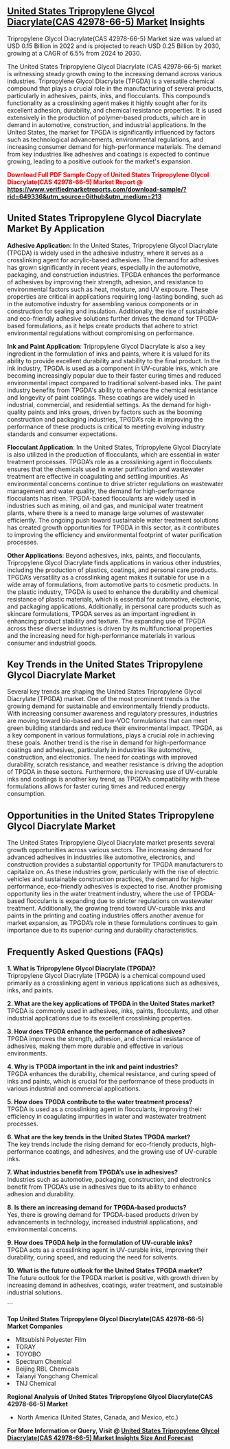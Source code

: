 <h2><a href="https://www.verifiedmarketreports.com/download-sample/?rid=649336&amp;utm_source=Github&amp;utm_medium=213" target="_blank">United States Tripropylene Glycol Diacrylate(CAS 42978-66-5) Market</a> Insights</h2><p>Tripropylene Glycol Diacrylate(CAS 42978-66-5) Market size was valued at USD 0.15 Billion in 2022 and is projected to reach USD 0.25 Billion by 2030, growing at a CAGR of 6.5% from 2024 to 2030.</p><p><p>The United States Tripropylene Glycol Diacrylate (CAS 42978-66-5) market is witnessing steady growth owing to the increasing demand across various industries. Tripropylene Glycol Diacrylate (TPGDA) is a versatile chemical compound that plays a crucial role in the manufacturing of several products, particularly in adhesives, paints, inks, and flocculants. This compound’s functionality as a crosslinking agent makes it highly sought after for its excellent adhesion, durability, and chemical resistance properties. It is used extensively in the production of polymer-based products, which are in demand in automotive, construction, and industrial applications. In the United States, the market for TPGDA is significantly influenced by factors such as technological advancements, environmental regulations, and increasing consumer demand for high-performance materials. The demand from key industries like adhesives and coatings is expected to continue growing, leading to a positive outlook for the market's expansion.</p><p><strong><p><span class=""><span style="color: #ff0000;"><strong>Download Full PDF Sample Copy of United States Tripropylene Glycol Diacrylate(CAS 42978-66-5) Market Report</strong> @ </span><a href="https://www.verifiedmarketreports.com/download-sample/?rid=649336&amp;utm_source=Github&amp;utm_medium=213" target="_blank">https://www.verifiedmarketreports.com/download-sample/?rid=649336&amp;utm_source=Github&amp;utm_medium=213</a></span></p></strong></p><h2>United States Tripropylene Glycol Diacrylate Market By Application</h2><p><strong>Adhesive Application</strong>: In the United States, Tripropylene Glycol Diacrylate (TPGDA) is widely used in the adhesive industry, where it serves as a crosslinking agent for acrylic-based adhesives. The demand for adhesives has grown significantly in recent years, especially in the automotive, packaging, and construction industries. TPGDA enhances the performance of adhesives by improving their strength, adhesion, and resistance to environmental factors such as heat, moisture, and UV exposure. These properties are critical in applications requiring long-lasting bonding, such as in the automotive industry for assembling various components or in construction for sealing and insulation. Additionally, the rise of sustainable and eco-friendly adhesive solutions further drives the demand for TPGDA-based formulations, as it helps create products that adhere to strict environmental regulations without compromising on performance.</p><p><strong>Ink and Paint Application</strong>: Tripropylene Glycol Diacrylate is also a key ingredient in the formulation of inks and paints, where it is valued for its ability to provide excellent durability and stability to the final product. In the ink industry, TPGDA is used as a component in UV-curable inks, which are becoming increasingly popular due to their faster curing times and reduced environmental impact compared to traditional solvent-based inks. The paint industry benefits from TPGDA's ability to enhance the chemical resistance and longevity of paint coatings. These coatings are widely used in industrial, commercial, and residential settings. As the demand for high-quality paints and inks grows, driven by factors such as the booming construction and packaging industries, TPGDA’s role in improving the performance of these products is critical to meeting evolving industry standards and consumer expectations.</p><p><strong>Flocculant Application</strong>: In the United States, Tripropylene Glycol Diacrylate is also utilized in the production of flocculants, which are essential in water treatment processes. TPGDA’s role as a crosslinking agent in flocculants ensures that the chemicals used in water purification and wastewater treatment are effective in coagulating and settling impurities. As environmental concerns continue to drive stricter regulations on wastewater management and water quality, the demand for high-performance flocculants has risen. TPGDA-based flocculants are widely used in industries such as mining, oil and gas, and municipal water treatment plants, where there is a need to manage large volumes of wastewater efficiently. The ongoing push toward sustainable water treatment solutions has created growth opportunities for TPGDA in this sector, as it contributes to improving the efficiency and environmental footprint of water purification processes.</p><p><strong>Other Applications</strong>: Beyond adhesives, inks, paints, and flocculants, Tripropylene Glycol Diacrylate finds applications in various other industries, including the production of plastics, coatings, and personal care products. TPGDA’s versatility as a crosslinking agent makes it suitable for use in a wide array of formulations, from automotive parts to cosmetic products. In the plastic industry, TPGDA is used to enhance the durability and chemical resistance of plastic materials, which is essential for automotive, electronic, and packaging applications. Additionally, in personal care products such as skincare formulations, TPGDA serves as an important ingredient in enhancing product stability and texture. The expanding use of TPGDA across these diverse industries is driven by its multifunctional properties and the increasing need for high-performance materials in various consumer and industrial goods.</p><h2>Key Trends in the United States Tripropylene Glycol Diacrylate Market</h2><p>Several key trends are shaping the United States Tripropylene Glycol Diacrylate (TPGDA) market. One of the most prominent trends is the growing demand for sustainable and environmentally friendly products. With increasing consumer awareness and regulatory pressures, industries are moving toward bio-based and low-VOC formulations that can meet green building standards and reduce their environmental impact. TPGDA, as a key component in various formulations, plays a crucial role in achieving these goals. Another trend is the rise in demand for high-performance coatings and adhesives, particularly in industries like automotive, construction, and electronics. The need for coatings with improved durability, scratch resistance, and weather resistance is driving the adoption of TPGDA in these sectors. Furthermore, the increasing use of UV-curable inks and coatings is another key trend, as TPGDA’s compatibility with these formulations allows for faster curing times and reduced energy consumption.</p><h2>Opportunities in the United States Tripropylene Glycol Diacrylate Market</h2><p>The United States Tripropylene Glycol Diacrylate market presents several growth opportunities across various sectors. The increasing demand for advanced adhesives in industries like automotive, electronics, and construction provides a substantial opportunity for TPGDA manufacturers to capitalize on. As these industries grow, particularly with the rise of electric vehicles and sustainable construction practices, the demand for high-performance, eco-friendly adhesives is expected to rise. Another promising opportunity lies in the water treatment industry, where the use of TPGDA-based flocculants is expanding due to stricter regulations on wastewater treatment. Additionally, the growing trend toward UV-curable inks and paints in the printing and coating industries offers another avenue for market expansion, as TPGDA’s role in these formulations continues to gain importance due to its superior curing and durability characteristics.</p><h2>Frequently Asked Questions (FAQs)</h2><p><strong>1. What is Tripropylene Glycol Diacrylate (TPGDA)?</strong><br>Tripropylene Glycol Diacrylate (TPGDA) is a chemical compound used primarily as a crosslinking agent in various applications such as adhesives, inks, and paints.</p><p><strong>2. What are the key applications of TPGDA in the United States market?</strong><br>TPGDA is commonly used in adhesives, inks, paints, flocculants, and other industrial applications due to its excellent crosslinking properties.</p><p><strong>3. How does TPGDA enhance the performance of adhesives?</strong><br>TPGDA improves the strength, adhesion, and chemical resistance of adhesives, making them more durable and effective in various environments.</p><p><strong>4. Why is TPGDA important in the ink and paint industries?</strong><br>TPGDA enhances the durability, chemical resistance, and curing speed of inks and paints, which is crucial for the performance of these products in various industrial and commercial applications.</p><p><strong>5. How does TPGDA contribute to the water treatment process?</strong><br>TPGDA is used as a crosslinking agent in flocculants, improving their efficiency in coagulating impurities in water and wastewater treatment processes.</p><p><strong>6. What are the key trends in the United States TPGDA market?</strong><br>The key trends include the rising demand for eco-friendly products, high-performance coatings, and adhesives, and the growing use of UV-curable inks.</p><p><strong>7. What industries benefit from TPGDA’s use in adhesives?</strong><br>Industries such as automotive, packaging, construction, and electronics benefit from TPGDA’s use in adhesives due to its ability to enhance adhesion and durability.</p><p><strong>8. Is there an increasing demand for TPGDA-based products?</strong><br>Yes, there is growing demand for TPGDA-based products driven by advancements in technology, increased industrial applications, and environmental concerns.</p><p><strong>9. How does TPGDA help in the formulation of UV-curable inks?</strong><br>TPGDA acts as a crosslinking agent in UV-curable inks, improving their durability, curing speed, and reducing the need for solvents.</p><p><strong>10. What is the future outlook for the United States TPGDA market?</strong><br>The future outlook for the TPGDA market is positive, with growth driven by increasing demand in adhesives, coatings, water treatment, and sustainable industrial solutions.</p>```</p><p><strong>Top United States Tripropylene Glycol Diacrylate(CAS 42978-66-5) Market Companies</strong></p><div data-test-id=""><p><li>Mitsubishi Polyester Film</li><li> TORAY</li><li> TOYOBO</li><li> Spectrum Chemical</li><li> Beijing RBL Chemicals</li><li> Taianyi Yongchang Chemical</li><li> TNJ Chemical</li></p><div><strong>Regional Analysis of&nbsp;United States Tripropylene Glycol Diacrylate(CAS 42978-66-5) Market</strong></div><ul><li dir="ltr"><p dir="ltr">North America&nbsp;(United States, Canada, and Mexico, etc.)</p></li></ul><p><strong>For More Information or Query, Visit @&nbsp;</strong><strong><a href="https://www.verifiedmarketreports.com/product/tripropylene-glycol-diacrylate-cas-42978-66-5-market/?utm_source=Github&amp;utm_medium=213" target="_blank">United States Tripropylene Glycol Diacrylate(CAS 42978-66-5) Market Insights Size And Forecast</a></strong></p></div>
